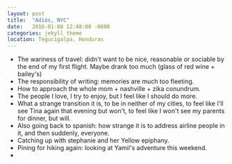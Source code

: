 ```yaml
---
layout: post
title:  "Adiós, NYC"
date:   2016-01-08 12:48:00 -0600
categories: jekyll theme
location: Tegucigalpa, Honduras
---
```


* The wariness of travel: didn't want to be nice, reasonable or sociable by the
  end of my first flight. Maybe drank too much (glass of red wine + bailey's)
* The responsibility of writing: memories are much too fleeting.
* How to approach the whole mom + nashville + zika conundrum.
* The people I love, I try to enjoy, but I feel like I should do more.
* What a strange transition it is, to be in neither of my cities, to feel like
  I'll see Tina again that evening but won't, to feel like I won't see my
  parents for dinner, but will.
* Also going back to spanish: how strange it is to address airline people in it,
  and then suddenly, everyone.
* Catching up with stephanie and her Yellow epiphany.
* Pining for hiking again: looking at Yamil's adventure this weekend.
* 
